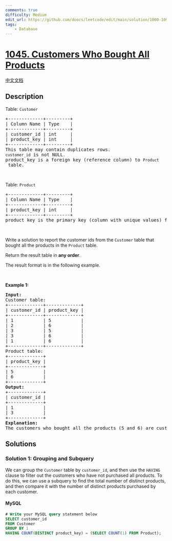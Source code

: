 ```yaml
---
comments: true
difficulty: Medium
edit_url: https://github.com/doocs/leetcode/edit/main/solution/1000-1099/1045.Customers%20Who%20Bought%20All%20Products/README_EN.md
tags:
    - Database
---
```


<!-- problem:start -->

# [1045. Customers Who Bought All Products](https://leetcode.com/problems/customers-who-bought-all-products)

[中文文档](/solution/1000-1099/1045.Customers%20Who%20Bought%20All%20Products/README.md)

## Description

<!-- description:start -->

<p>Table: <code>Customer</code></p>

<pre>
+-------------+---------+
| Column Name | Type    |
+-------------+---------+
| customer_id | int     |
| product_key | int     |
+-------------+---------+
This table may contain duplicates rows. 
<code>customer_id</code> is not NULL<code>.</code>
product_key is a foreign key (reference column) to <code>Product</code> table.
</pre>

<p>&nbsp;</p>

<p>Table: <code>Product</code></p>

<pre>
+-------------+---------+
| Column Name | Type    |
+-------------+---------+
| product_key | int     |
+-------------+---------+
product_key is the primary key (column with unique values) for this table.
</pre>

<p>&nbsp;</p>

<p>Write a solution to report the customer ids from the <code>Customer</code> table that bought all the products in the <code>Product</code> table.</p>

<p>Return the result table in <strong>any order</strong>.</p>

<p>The&nbsp;result format is in the following example.</p>

<p>&nbsp;</p>
<p><strong class="example">Example 1:</strong></p>

<pre>
<strong>Input:</strong> 
Customer table:
+-------------+-------------+
| customer_id | product_key |
+-------------+-------------+
| 1           | 5           |
| 2           | 6           |
| 3           | 5           |
| 3           | 6           |
| 1           | 6           |
+-------------+-------------+
Product table:
+-------------+
| product_key |
+-------------+
| 5           |
| 6           |
+-------------+
<strong>Output:</strong> 
+-------------+
| customer_id |
+-------------+
| 1           |
| 3           |
+-------------+
<strong>Explanation:</strong> 
The customers who bought all the products (5 and 6) are customers with IDs 1 and 3.
</pre>

<!-- description:end -->

## Solutions

<!-- solution:start -->

### Solution 1: Grouping and Subquery

We can group the `Customer` table by `customer_id`, and then use the `HAVING` clause to filter out the customers who have not purchased all products. To do this, we can use a subquery to find the total number of distinct products, and then compare it with the number of distinct products purchased by each customer.

<!-- tabs:start -->

#### MySQL

```sql
# Write your MySQL query statement below
SELECT customer_id
FROM Customer
GROUP BY 1
HAVING COUNT(DISTINCT product_key) = (SELECT COUNT(1) FROM Product);
```

<!-- tabs:end -->

<!-- solution:end -->

<!-- problem:end -->

